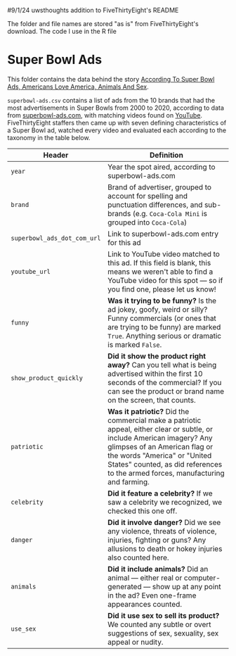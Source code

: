 #9/1/24 uwsthoughts addition to FiveThirtyEight's README

The folder and file names are stored "as is" from FiveThirtyEight's download. The code I use in the R file 

# Super Bowl Ads

This folder contains the data behind the story [According To Super Bowl Ads, Americans Love America, Animals And Sex](http://projects.fivethirtyeight.com/super-bowl-ads).

`superbowl-ads.csv` contains a list of ads from the 10 brands that had the most advertisements in Super Bowls from 2000 to 2020, according to data from [superbowl-ads.com](https://superbowl-ads.com/), with matching videos found on [YouTube](https://youtube.com). FiveThirtyEight staffers then came up with seven defining characteristics of a Super Bowl ad, watched every video and evaluated each according to the taxonomy in the table below.

Header | Definition
---|---------
`year` | Year the spot aired, according to superbowl-ads.com
`brand` | Brand of advertiser, grouped to account for spelling and punctuation differences, and sub-brands (e.g. `Coca-Cola Mini` is grouped into `Coca-Cola`)
`superbowl_ads_dot_com_url` | Link to superbowl-ads.com entry for this ad
`youtube_url` | Link to YouTube video matched to this ad. If this field is blank, this means we weren't able to find a YouTube video for this spot — so if you find one, please let us know!
`funny` | **Was it trying to be funny?** Is the ad jokey, goofy, weird or silly? Funny commercials (or ones that are trying to be funny) are marked `True`. Anything serious or dramatic is marked `False`.
`show_product_quickly` | **Did it show the product right away?** Can you tell what is being advertised within the first 10 seconds of the commercial? If you can see the product or brand name on the screen, that counts.
`patriotic` | **Was it patriotic?** Did the commercial make a patriotic appeal, either clear or subtle, or include American imagery? Any glimpses of an American flag or the words "America" or "United States" counted, as did references to the armed forces, manufacturing and farming.
`celebrity` | **Did it feature a celebrity?** If we saw a celebrity we recognized, we checked this one off.
`danger` | **Did it involve danger?** Did we see any violence, threats of violence, injuries, fighting or guns? Any allusions to death or hokey injuries also counted here.
`animals` | **Did it include animals?** Did an animal — either real or computer-generated — show up at any point in the ad? Even one-frame appearances counted.
`use_sex` | **Did it use sex to sell its product?** We counted any subtle or overt suggestions of sex, sexuality, sex appeal or nudity.
